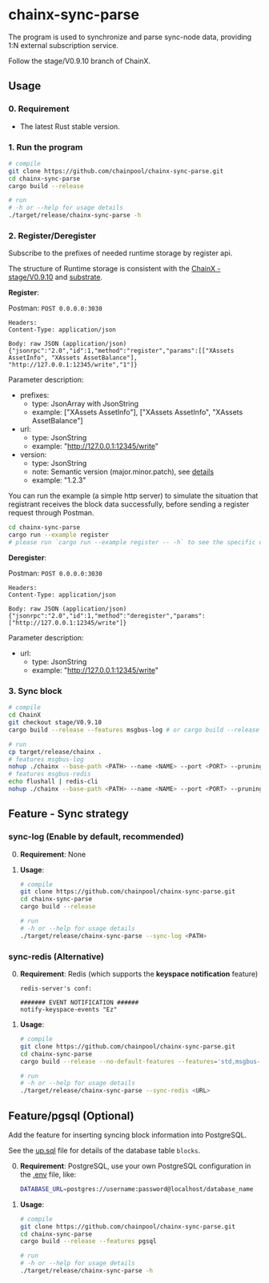 # chainx-sync-parse

The program is used to synchronize and parse sync-node data, 
providing 1:N external subscription service.

Follow the stage/V0.9.10 branch of ChainX.

## Usage

### 0. Requirement

- The latest Rust stable version.

### 1. Run the program

```bash
# compile
git clone https://github.com/chainpool/chainx-sync-parse.git
cd chainx-sync-parse
cargo build --release

# run
# -h or --help for usage details
./target/release/chainx-sync-parse -h
```

### 2. Register/Deregister

Subscribe to the prefixes of needed runtime storage by register api.

The structure of Runtime storage is consistent with the [ChainX - stage/V0.9.10](https://github.com/chainpool/ChainX/tree/stage/V0.9.10) and [substrate](https://github.com/chainpool/substrate).

**Register**:

Postman: `POST 0.0.0.0:3030`

```
Headers:
Content-Type: application/json

Body: raw JSON (application/json)
{"jsonrpc":"2.0","id":1,"method":"register","params":[["XAssets AssetInfo", "XAssets AssetBalance"], "http://127.0.0.1:12345/write","1"]}
```

Parameter description:

- prefixes: 
    - type: JsonArray with JsonString
    - example: ["XAssets AssetInfo"], ["XAssets AssetInfo", "XAssets AssetBalance"]
- url: 
    - type: JsonString
    - example: "http://127.0.0.1:12345/write"
- version: 
    - type: JsonString
    - note: Semantic version (major.minor.patch), see [details](https://github.com/semver/semver)
    - example: "1.2.3"

You can run the example (a simple http server) to simulate the situation 
that registrant receives the block data successfully, 
before sending a register request through Postman.

```bash
cd chainx-sync-parse
cargo run --example register
# please run `cargo run --example register -- -h` to see the specific usage.
```

**Deregister**:

Postman: `POST 0.0.0.0:3030`

```
Headers:
Content-Type: application/json

Body: raw JSON (application/json)
{"jsonrpc":"2.0","id":1,"method":"deregister","params":["http://127.0.0.1:12345/write"]}
```

Parameter description:

- url: 
    - type: JsonString
    - example: "http://127.0.0.1:12345/write"

### 3. Sync block

```bash
# compile
cd ChainX
git checkout stage/V0.9.10
cargo build --release --features msgbus-log # or cargo build --release --features msgbus-redis

# run
cp target/release/chainx .
# features msgbus-log
nohup ./chainx --base-path <PATH> --name <NAME> --port <PORT> --pruning archive --rpc-port <PORT> --ws-port <PORT> --rpc-external --ws-external --no-grandpa 2>&1 | cat > sync.log &
# features msgbus-redis
echo flushall | redis-cli
nohup ./chainx --base-path <PATH> --name <NAME> --port <PORT> --pruning archive --rpc-port <PORT> --ws-port <PORT> --rpc-external --ws-external --no-grandpa &
```

## Feature - Sync strategy

### sync-log (Enable by default, recommended)

0. **Requirement**: None

1. **Usage**:

    ```bash
    # compile
    git clone https://github.com/chainpool/chainx-sync-parse.git
    cd chainx-sync-parse
    cargo build --release
    
    # run
    # -h or --help for usage details
    ./target/release/chainx-sync-parse --sync-log <PATH>
    ```

### sync-redis (Alternative)

0. **Requirement**: Redis (which supports the **keyspace notification** feature)

    ```
    redis-server's conf:
    
    ####### EVENT NOTIFICATION ######
    notify-keyspace-events "Ez"
    ```

1. **Usage**:

    ```bash
    # compile
    git clone https://github.com/chainpool/chainx-sync-parse.git
    cd chainx-sync-parse
    cargo build --release --no-default-features --features='std,msgbus-redis'
    
    # run
    # -h or --help for usage details
    ./target/release/chainx-sync-parse --sync-redis <URL>
    ```

## Feature/pgsql (Optional)

Add the feature for inserting syncing block information into PostgreSQL.
 
See the [up.sql](migrations/2019-02-12-082211_create_blocks/up.sql) file for details of the database table `blocks`.

0. **Requirement**: PostgreSQL, use your own PostgreSQL configuration in the [.env](./.env) file, like:

    ```bash
    DATABASE_URL=postgres://username:password@localhost/database_name
    ```

1. **Usage**:

    ```bash
    # compile
    git clone https://github.com/chainpool/chainx-sync-parse.git
    cd chainx-sync-parse
    cargo build --release --features pgsql
    
    # run
    # -h or --help for usage details
    ./target/release/chainx-sync-parse -h
    ```
